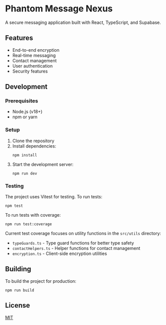# Phantom Message Nexus

A secure messaging application built with React, TypeScript, and Supabase.

## Features

- End-to-end encryption
- Real-time messaging
- Contact management
- User authentication
- Security features

## Development

### Prerequisites

- Node.js (v18+)
- npm or yarn

### Setup

1. Clone the repository
2. Install dependencies:
   ```
   npm install
   ```
3. Start the development server:
   ```
   npm run dev
   ```

### Testing

The project uses Vitest for testing. To run tests:

```
npm test
```

To run tests with coverage:

```
npm run test:coverage
```

Current test coverage focuses on utility functions in the `src/utils` directory:
- `typeGuards.ts` - Type guard functions for better type safety
- `contactHelpers.ts` - Helper functions for contact management
- `encryption.ts` - Client-side encryption utilities

## Building

To build the project for production:

```
npm run build
```

## License

[MIT](LICENSE)
